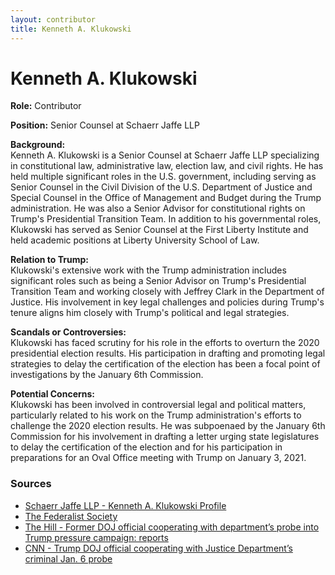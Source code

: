 ```yaml
---
layout: contributor
title: Kenneth A. Klukowski
---
```


# Kenneth A. Klukowski

**Role:** Contributor

**Position:** Senior Counsel at Schaerr Jaffe LLP

**Background:**  
Kenneth A. Klukowski is a Senior Counsel at Schaerr Jaffe LLP specializing in constitutional law, administrative law, election law, and civil rights. He has held multiple significant roles in the U.S. government, including serving as Senior Counsel in the Civil Division of the U.S. Department of Justice and Special Counsel in the Office of Management and Budget during the Trump administration. He was also a Senior Advisor for constitutional rights on Trump's Presidential Transition Team. In addition to his governmental roles, Klukowski has served as Senior Counsel at the First Liberty Institute and held academic positions at Liberty University School of Law.

**Relation to Trump:**  
Klukowski's extensive work with the Trump administration includes significant roles such as being a Senior Advisor on Trump's Presidential Transition Team and working closely with Jeffrey Clark in the Department of Justice. His involvement in key legal challenges and policies during Trump's tenure aligns him closely with Trump's political and legal strategies.

**Scandals or Controversies:**  
Klukowski has faced scrutiny for his role in the efforts to overturn the 2020 presidential election results. His participation in drafting and promoting legal strategies to delay the certification of the election has been a focal point of investigations by the January 6th Commission.

**Potential Concerns:**  
Klukowski has been involved in controversial legal and political matters, particularly related to his work on the Trump administration's efforts to challenge the 2020 election results. He was subpoenaed by the January 6th Commission for his involvement in drafting a letter urging state legislatures to delay the certification of the election and for his participation in preparations for an Oval Office meeting with Trump on January 3, 2021.

### Sources
- [Schaerr Jaffe LLP - Kenneth A. Klukowski Profile](https://www.schaerr-jaffe.com/attorneys/kenneth-a-klukowski/)
- [The Federalist Society](https://fedsoc.org/contributors/kenneth-klukowski-1)
- [The Hill - Former DOJ official cooperating with department’s probe into Trump pressure campaign: reports](https://thehill.com/policy/national-security/3578848-former-doj-official-cooperating-with-departments-probe-into-trump-pressure-campaign-reports/)
- [CNN - Trump DOJ official cooperating with Justice Department’s criminal Jan. 6 probe](https://www.cnn.com/2022/07/28/politics/klukowski-justice/index.html)
